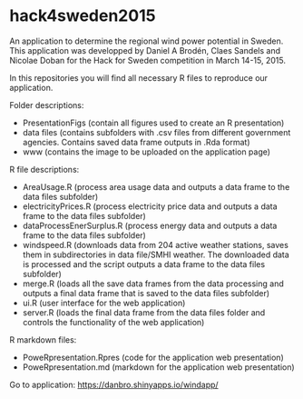 # hack4sweden2015
An application to determine the regional wind power potential in Sweden. 
This application was developped by Daniel A Brodén, Claes Sandels and Nicolae Doban for the Hack for Sweden competition in March 14-15, 2015.


In this repositories you will find all necessary R files to reproduce our application.

Folder descriptions:
- PresentationFigs (contain all figures used to create an R presentation)
- data files (contains subfolders with .csv files from different government agencies. Contains saved data frame outputs in .Rda format)
- www (contains the image to be uploaded on the application page)

R file descriptions:
- AreaUsage.R (process area usage data and outputs a data frame to the data files subfolder)
- electricityPrices.R (process electricity price data and outputs a data frame to the data files subfolder)
- dataProcessEnerSurplus.R (process energy data and outputs a data frame to the data files subfolder)
- windspeed.R (downloads data from 204 active weather stations, saves them in subdirectories in data file/SMHI weather. The downloaded data is processed and the script outputs a data frame to the data files subfolder)
- merge.R (loads all the save data frames from the data processing and outputs a final data frame that is saved to the data files subfolder)
- ui.R (user interface for the web application)
- server.R (loads the final data frame from the data files folder and controls the functionality of the web application)

R markdown files:
- PoweRpresentation.Rpres (code for the application web presentation)
- PoweRpresentation.md (markdown for the application web presentation)

Go to application:
https://danbro.shinyapps.io/windapp/



